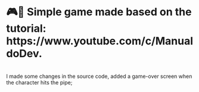 <h1>🎮👾 Simple game made based on the tutorial: https://www.youtube.com/c/ManualdoDev.</h1><br>
I made some changes in the source code, added a game-over screen when the character hits the pipe;

